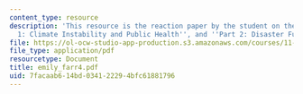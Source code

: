 ```yaml
---
content_type: resource
description: 'This resource is the reaction paper by the student on the topic ''Part
  1: Climate Instability and Public Health'', and ''Part 2: Disaster Funding''.'
file: https://ol-ocw-studio-app-production.s3.amazonaws.com/courses/11-941-disaster-vulnerability-and-resilience-spring-2005/7facaab614bd034122294bfc61881796_emily_farr4.pdf
file_type: application/pdf
resourcetype: Document
title: emily_farr4.pdf
uid: 7facaab6-14bd-0341-2229-4bfc61881796
---
```

